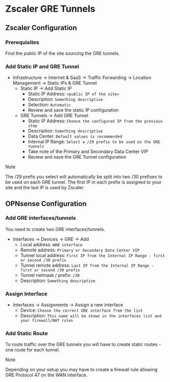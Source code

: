 # Zscaler GRE Tunnels

## Zscaler Configuration

### Prerequisites

Find the public IP of the site sourcing the GRE tunnels.

### Add Static IP and GRE Tunnel

- Infrastructure -> Internet & SaaS -> Traffic Forwarding -> Location Management -> Static IPs & GRE Tunnel
	- Static IP -> Add Static IP
		- Static IP Address: `<public IP of the site>`
		- Description: `Something descriptive`
		- Selection: `Automatic`
		- Review and save the static IP configuration
	- GRE Tunnels -> Add GRE Tunnel
		- Static IP Address: `Choose the configured IP from the previous step`
		- Description: `Something descriptive`
		- Data Center: `Default values is recommended`
		- Internal IP Range: `Select a /29 prefix to be used on the GRE tunnels`
		- Take note of the Primary and Secondary Data Center VIP
		- Review and save the GRE Tunnel configuration

> [!NOTE]
> The /29 prefix you select will automatically be split into two /30 prefixes to be used on each GRE tunnel. The first IP in each prefix is assigned to your site and the last IP is used by Zscaler.

## OPNsense Configuration

### Add GRE interfaces/tunnels

You need to create two GRE interfaces/tunnels.

- Interfaces -> Devices -> GRE -> Add
	- Local address: `WAN interface`
	- Remote address: `Primary or Secondary Data Center VIP`
	- Tunnel local address: `First IP from the Internal IP Range - first or second /30 prefix`
	- Tunnel remote address: `Last IP from the Internal IP Range - first or second /30 prefix`
	- Tunnel netmask / prefix: `/30`
	- Description: `Something descriptive`

### Assign Interface

- Interfaces -> Assignments -> Assign a new interface
	- Device: `Choose the correct GRE interface from the list`
	- Description: `This name will be shown in the interfaces list and your firewall/NAT rules`

### Add Static Route

To route traffic over the GRE tunnels you will have to create static routes - one route for each tunnel.

> [!NOTE]
> Depending on your setup you may have to create a firewall rule allowing GRE Protocol 47 on the WAN interface.
